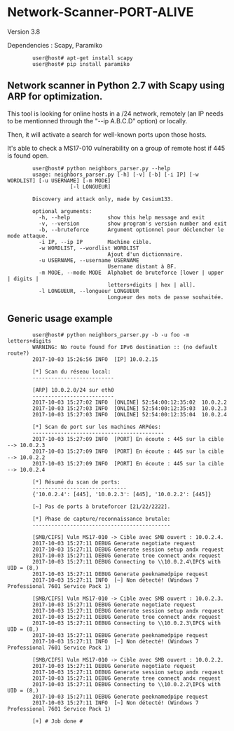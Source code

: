 # Network-Scanner-PORT-ALIVE
Version 3.8

Dependencies : Scapy, Paramiko

            user@host# apt-get install scapy
            user@host# pip install paramiko

## Network scanner in Python 2.7 with Scapy using ARP for optimization.

This tool is looking for online hosts in a /24 network, remotely (an IP needs to be mentionned through the "--ip A.B.C.D" option) or locally.

Then, it will activate a search for well-known ports upon those hosts.

It's able to check a MS17-010 vulnerability on a group of remote host if 445 is found open.

            user@host# python neighbors_parser.py --help
            usage: neighbors_parser.py [-h] [-v] [-b] [-i IP] [-w WORDLIST] [-u USERNAME] [-m MODE]
                        [-l LONGUEUR]

            Discovery and attack only, made by Cesium133.

            optional arguments:
              -h, --help            show this help message and exit
              -v, --version         show program's version number and exit
              -b, --bruteforce      Argument optionnel pour déclencher le mode attaque.
              -i IP, --ip IP        Machine cible.
              -w WORDLIST, --wordlist WORDLIST
                                    Ajout d'un dictionnaire.
              -u USERNAME, --username USERNAME
                                    Username distant à BF.
              -m MODE, --mode MODE  Alphabet de bruteforce [lower | upper | digits |
                                    letters+digits | hex | all].
              -l LONGUEUR, --longueur LONGUEUR
                                    Longueur des mots de passe souhaitée.

## Generic usage example

            user@host# python neighbors_parser.py -b -u foo -m letters+digits  
            WARNING: No route found for IPv6 destination :: (no default route?)
            2017-10-03 15:26:56 INFO  [IP] 10.0.2.15

            [*] Scan du réseau local:
            --------------------------

            [ARP] 10.0.2.0/24 sur eth0
            --------------------------
            2017-10-03 15:27:02 INFO  [ONLINE] 52:54:00:12:35:02  10.0.2.2
            2017-10-03 15:27:03 INFO  [ONLINE] 52:54:00:12:35:03  10.0.2.3
            2017-10-03 15:27:03 INFO  [ONLINE] 52:54:00:12:35:04  10.0.2.4

            [*] Scan de port sur les machines ARPées:
            ------------------------------------------
            2017-10-03 15:27:09 INFO  [PORT] En écoute : 445 sur la cible --> 10.0.2.3
            2017-10-03 15:27:09 INFO  [PORT] En écoute : 445 sur la cible --> 10.0.2.2
            2017-10-03 15:27:09 INFO  [PORT] En écoute : 445 sur la cible --> 10.0.2.4

            [*] Résumé du scan de ports:
            ------------------------------
            {'10.0.2.4': [445], '10.0.2.3': [445], '10.0.2.2': [445]}

            [~] Pas de ports à bruteforcer [21/22/2222].

            [*] Phase de capture/reconnaissance brutale:
            --------------------------------------------

            [SMB/CIFS] Vuln MS17-010 -> Cible avec SMB ouvert : 10.0.2.4.
            2017-10-03 15:27:11 DEBUG Generate negotiate request
            2017-10-03 15:27:11 DEBUG Generate session setup andx request
            2017-10-03 15:27:11 DEBUG Generate tree connect andx request
            2017-10-03 15:27:11 DEBUG Connecting to \\10.0.2.4\IPC$ with UID = (8,)
            2017-10-03 15:27:11 DEBUG Generate peeknamedpipe request
            2017-10-03 15:27:11 INFO  [~] Non détecté! (Windows 7 Professional 7601 Service Pack 1)

            [SMB/CIFS] Vuln MS17-010 -> Cible avec SMB ouvert : 10.0.2.3.
            2017-10-03 15:27:11 DEBUG Generate negotiate request
            2017-10-03 15:27:11 DEBUG Generate session setup andx request
            2017-10-03 15:27:11 DEBUG Generate tree connect andx request
            2017-10-03 15:27:11 DEBUG Connecting to \\10.0.2.3\IPC$ with UID = (8,)
            2017-10-03 15:27:11 DEBUG Generate peeknamedpipe request
            2017-10-03 15:27:11 INFO  [~] Non détecté! (Windows 7 Professional 7601 Service Pack 1)

            [SMB/CIFS] Vuln MS17-010 -> Cible avec SMB ouvert : 10.0.2.2.
            2017-10-03 15:27:11 DEBUG Generate negotiate request
            2017-10-03 15:27:11 DEBUG Generate session setup andx request
            2017-10-03 15:27:11 DEBUG Generate tree connect andx request
            2017-10-03 15:27:11 DEBUG Connecting to \\10.0.2.2\IPC$ with UID = (8,)
            2017-10-03 15:27:11 DEBUG Generate peeknamedpipe request
            2017-10-03 15:27:11 INFO  [~] Non détecté! (Windows 7 Professional 7601 Service Pack 1)

            [+] # Job done #
